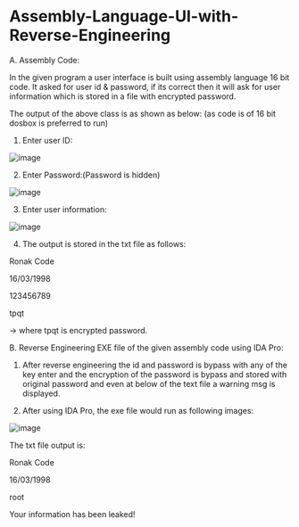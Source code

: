 # Assembly-Language-UI-with-Reverse-Engineering

A. Assembly Code:

In the given program a user interface is built using assembly language 16 bit code. It asked for user id &amp; password, if its correct then it will ask for user information which is stored in a file with encrypted password.

The output of the above class is as shown as below: (as code is of 16 bit dosbox is preferred to run)

1. Enter user ID:

![image](https://user-images.githubusercontent.com/37010825/125784338-fafd95ce-d9aa-4bb5-884b-837804d501cd.png)

2. Enter Password:(Password is hidden)

![image](https://user-images.githubusercontent.com/37010825/125784431-b8c34a44-e01e-4c56-a94d-bef789562b46.png)

3. Enter user information:

![image](https://user-images.githubusercontent.com/37010825/125784653-2cfb0d6a-5c3b-4d80-9fb8-027c5270385f.png)

4. The output is stored in the txt file as follows:

Ronak Code

16/03/1998

123456789

tpqt

-> where tpqt is encrypted password.

B. Reverse Engineering EXE file of the given assembly code using IDA Pro:

1. After reverse engineering the id and password is bypass with any of the key enter and the encryption of the password is bypass and stored with original password and even at below of the text file a warning msg is displayed.

2. After using IDA Pro, the exe file would run as following images:

![image](https://user-images.githubusercontent.com/37010825/125785725-682c08aa-ba52-4e93-ae2d-c709718adee3.png)

The txt file output is:

Ronak Code

16/03/1998

root

Your information has been leaked!
